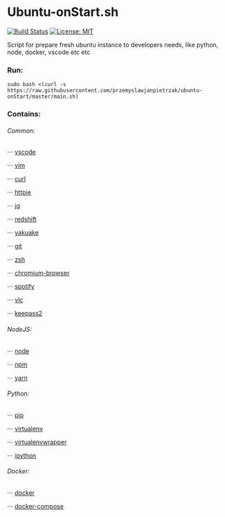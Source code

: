 # Ubuntu-onStart.sh
[![Build Status](https://travis-ci.org/przemyslawjanpietrzak/ubuntu-onStart.svg?branch=master)](https://travis-ci.org/przemyslawjanpietrzak/ubuntu-onStart)
[![License: MIT](https://img.shields.io/badge/License-MIT-yellow.svg)](https://opensource.org/licenses/MIT)

Script for prepare fresh ubuntu instance to developers needs, like python, node, docker, vscode etc etc

### Run:
`sudo bash <(curl -s https://raw.githubusercontent.com/przemyslawjanpietrzak/ubuntu-onStart/master/main.sh)`


### Contains:

###### Common:

⋅⋅⋅ [vscode](https://www.google.com)

⋅⋅⋅ [vim](https://www.vim.org/)

⋅⋅⋅ [curl](https://curl.haxx.se/)

⋅⋅⋅ [httpie](https://github.com/jakubroztocil/httpie)

⋅⋅⋅ [jq](https://stedolan.github.io/jq/)

⋅⋅⋅ [redshift](http://jonls.dk/redshift/)

⋅⋅⋅ [yakuake](https://www.kde.org/applications/system/yakuake/)

⋅⋅⋅ [git](https://git-scm.com/)

⋅⋅⋅ [zsh](https://github.com/robbyrussell/oh-my-zsh/wiki/Installing-ZSH)

⋅⋅⋅ [chromium-browser](https://www.chromium.org/getting-involved/download-chromium)

⋅⋅⋅ [spotify](https://www.spotify.com/)

⋅⋅⋅ [vlc](https://www.videolan.org/vlc/index.pl.html)

⋅⋅⋅ [keepass2](https://keepass.info/)


###### NodeJS:

⋅⋅⋅ [node](https://nodejs.org/en/)

⋅⋅⋅ [npm](https://www.npmjs.com/)

⋅⋅⋅ [yarn](https://yarnpkg.com/en/)


###### Python:

⋅⋅⋅ [pip](https://pypi.python.org/pypi/pip)

⋅⋅⋅ [virtualenv](https://virtualenv.pypa.io/en/stable/)

⋅⋅⋅ [virtualenvwrapper](https://virtualenvwrapper.readthedocs.io/en/latest/)

⋅⋅⋅ [ipython](https://ipython.org/)


###### Docker:

⋅⋅⋅ [docker](https://www.docker.com/)

⋅⋅⋅ [docker-compose](https://docs.docker.com/compose/)
